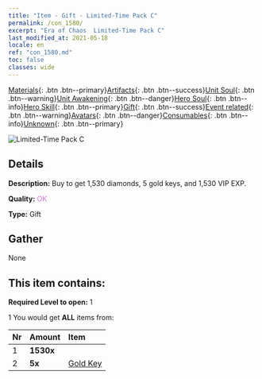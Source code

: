 ```yaml
---
title: "Item - Gift - Limited-Time Pack C"
permalink: /con_1580/
excerpt: "Era of Chaos  Limited-Time Pack C"
last_modified_at: 2021-05-18
locale: en
ref: "con_1580.md"
toc: false
classes: wide
---
```

 [Materials](/Items/){: .btn .btn--primary}[Artifacts](/Items/Artifacts/){: .btn .btn--success}[Unit Soul](/Items/UnitSoul/){: .btn .btn--warning}[Unit Awakening](/Items/UnitAwakening/){: .btn .btn--danger}[Hero Soul](/Items/HeroSoul/){: .btn .btn--info}[Hero Skill](/Items/HeroSkill/){: .btn .btn--primary}[Gift](/Items/Gift/){: .btn .btn--success}[Event related](/Items/Events/){: .btn .btn--warning}[Avatars](/Items/Avatars/){: .btn .btn--danger}[Consumables](/Items/Consumables/){: .btn .btn--info}[Unknown](/Items/Unknown/){: .btn .btn--primary}

 ![Limited-Time Pack C](/images/t/i_907196.png)

## Details
 **Description:** Buy to get 1,530 diamonds, 5 gold keys, and 1,530 VIP EXP.

 **Quality:** <span style="color: #DA70D6">OK</span>

 **Type:** Gift

## Gather

  None

## This item contains:

 **Required Level to open:** 1

 1 You would get **ALL** items  from:

  | Nr | Amount |     Item    |
  |:---|:-------|:------------|
  | 1 |  **1530x** | <i class="fas fa-gem"/> |  | 
  | 2 |  **5x** | [Gold Key](/Items/con_783/) |  | 
